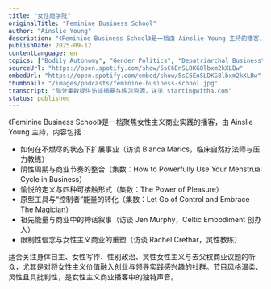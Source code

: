 ```yaml
---
title: "女性商学院"
originalTitle: "Feminine Business School"
author: "Ainslie Young"
description: "《Feminine Business School》是一档由 Ainslie Young 主持的播客，聚焦如何在不牺牲健康与价值的前提下建立可持续的线上事业。节目强调女性周期智慧、愉悦导向的商业策略与原型能量的实践，内容涵盖压力管理、创伤修复、祖先能量、阴性领导力与去父权化的商业模式。风格温柔、灵性且具批判性，适合关注身体政治与女性主义商业实践的听众。"
publishDate: 2025-09-12
contentLanguage: en
topics: ["Bodily Autonomy", "Gender Politics", "Depatriarchal Business", "Spiritual Feminism"]
sourceUrl: "https://open.spotify.com/show/5sC6EnSLDKG8lbxm2kXLBw"
embedUrl: "https://open.spotify.com/embed/show/5sC6EnSLDKG8lbxm2kXLBw"
thumbnail: "/images/podcasts/feminine-business-school.jpg"
transcript: "部分集数提供访谈摘要与练习资源，详见 startingwitha.com"
status: published
---
```


《Feminine Business School》是一档聚焦女性主义商业实践的播客，由 Ainslie Young 主持，内容包括：

- 如何在不燃尽的状态下扩展事业（访谈 Bianca Marics，临床自然疗法师与压力教练）
- 阴性周期与商业节奏的整合（集数：How to Powerfully Use Your Menstrual Cycle in Business）
- 愉悦的定义与四种可接触形式（集数：The Power of Pleasure）
- 原型工具与“控制者”能量的转化（集数：Let Go of Control and Embrace The Magician）
- 祖先能量与商业中的神话叙事（访谈 Jen Murphy，Celtic Embodiment 创办人）
- 限制性信念与女性主义商业的重塑（访谈 Rachel Crethar，灵性教练）

适合关注身体自主、女性写作、性别政治、灵性女性主义与去父权商业议题的听众，尤其是对将女性主义价值融入创业与领导实践感兴趣的社群。节目风格温柔、灵性且具批判性，是女性主义商业播客中的独特声音。
